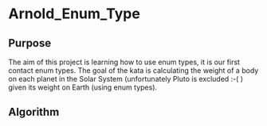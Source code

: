 # Arnold_Enum_Type
## Purpose
The aim of this project is learning how to use enum types, it is our first contact enum types.  The goal of the kata is calculating the weight of a body on each planet in the Solar System (unfortunately Pluto is excluded :-( ) given its weight on Earth (using enum types). 

## Algorithm

